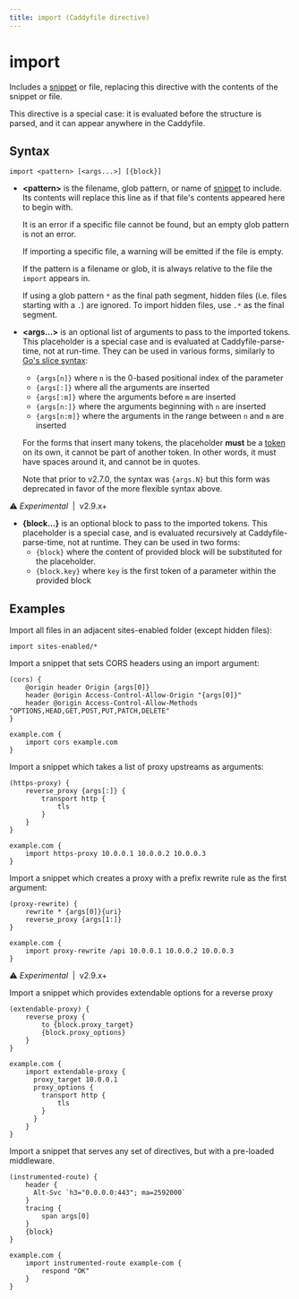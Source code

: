 ```yaml
---
title: import (Caddyfile directive)
---
```


# import

Includes a [snippet](/docs/caddyfile/concepts#snippets) or file, replacing this directive with the contents of the snippet or file.

This directive is a special case: it is evaluated before the structure is parsed, and it can appear anywhere in the Caddyfile.

## Syntax

```caddy-d
import <pattern> [<args...>] [{block}]
```

- **&lt;pattern&gt;** is the filename, glob pattern, or name of [snippet](/docs/caddyfile/concepts#snippets) to include. Its contents will replace this line as if that file's contents appeared here to begin with.

  It is an error if a specific file cannot be found, but an empty glob pattern is not an error.

  If importing a specific file, a warning will be emitted if the file is empty.

  If the pattern is a filename or glob, it is always relative to the file the `import` appears in.

  If using a glob pattern `*` as the final path segment, hidden files (i.e. files starting with a `.`) are ignored. To import hidden files, use `.*` as the final segment.
- **&lt;args...&gt;** is an optional list of arguments to pass to the imported tokens. This placeholder is a special case and is evaluated at Caddyfile-parse-time, not at run-time. They can be used in various forms, similarly to [Go's slice syntax](https://gobyexample.com/slices):
  - `{args[n]}` where `n` is the 0-based positional index of the parameter
  - `{args[:]}` where all the arguments are inserted
  - `{args[:m]}` where the arguments before `m` are inserted
  - `{args[n:]}` where the arguments beginning with `n` are inserted
  - `{args[n:m]}` where the arguments in the range between `n` and `m` are inserted

  For the forms that insert many tokens, the placeholder **must** be a [token](/docs/caddyfile/concepts#tokens-and-quotes) on its own, it cannot be part of another token. In other words, it must have spaces around it, and cannot be in quotes.

  Note that prior to v2.7.0, the syntax was `{args.N}` but this form was deprecated in favor of the more flexible syntax above.

⚠️ <i>Experimental</i> <span style='white-space: pre;'> | </span> <span>v2.9.x+</span>
- **{block...}** is an optional block to pass to the imported tokens. This placeholder is a special case, and is evaluated recursively at Caddyfile-parse-time, not at runtime. They can be used in two forms:
  - `{block}` where the content of provided block will be substituted for the placeholder.
  - `{block.key}` where `key` is the first token of a parameter within the provided block


## Examples

Import all files in an adjacent sites-enabled folder (except hidden files):

```caddy-d
import sites-enabled/*
```

Import a snippet that sets CORS headers using an import argument:

```caddy
(cors) {
	@origin header Origin {args[0]}
	header @origin Access-Control-Allow-Origin "{args[0]}"
	header @origin Access-Control-Allow-Methods "OPTIONS,HEAD,GET,POST,PUT,PATCH,DELETE"
}

example.com {
	import cors example.com
}
```

Import a snippet which takes a list of proxy upstreams as arguments:

```caddy
(https-proxy) {
	reverse_proxy {args[:]} {
		transport http {
			tls
		}
	}
}

example.com {
	import https-proxy 10.0.0.1 10.0.0.2 10.0.0.3
}
```

Import a snippet which creates a proxy with a prefix rewrite rule as the first argument:

```caddy
(proxy-rewrite) {
	rewrite * {args[0]}{uri}
	reverse_proxy {args[1:]}
}

example.com {
	import proxy-rewrite /api 10.0.0.1 10.0.0.2 10.0.0.3
}
```


⚠️ <i>Experimental</i> <span style='white-space: pre;'> | </span> <span>v2.9.x+</span>

Import a snippet which provides extendable options for a reverse proxy

```caddy
(extendable-proxy) {
	reverse_proxy {
		to {block.proxy_target}
		{block.proxy_options}
	}
}

example.com {
	import extendable-proxy {
	  proxy_target 10.0.0.1
	  proxy_options {
		transport http {
			tls
		}
	  }
	}
}
```

Import a snippet that serves any set of directives, but with a pre-loaded middleware.

```caddy
(instrumented-route) {
	header {
	  Alt-Svc `h3="0.0.0.0:443"; ma=2592000`
	}
	tracing {
		span args[0]
	}
	{block}
}

example.com {
	import instrumented-route example-com {
		respond "OK"
	}
}
```
